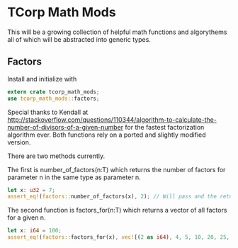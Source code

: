 # TCorp Math Mods

This will be a growing collection of helpful math functions and algorythems all of which will be abstracted into generic types.

## Factors

Install and initialize with

```rust
extern crate tcorp_math_mods;
use tcorp_math_mods::factors;
```

Special thanks to Kendall at http://stackoverflow.com/questions/110344/algorithm-to-calculate-the-number-of-divisors-of-a-given-number for the fastest factorization algorithm ever. Both functions rely on a ported and slightly modified version.

There are two methods currently.

The first is number_of_factors<T>(n:T) which returns the number of factors for parameter n in the same type as parameter n.

```rust
let x: u32 = 7;
assert_eq!(factors::number_of_factors(x), 2); // Will pass and the return type will be u32
```

The second function is factors_for<T>(n:T) which returns a vector<T> of all factors for a given n.

```rust
let x: i64 = 100;
assert_eq!(factors::factors_for(x), vec![(2 as i64), 4, 5, 10, 20, 25, 50]); // Will pass and the return type will be Vec<i64>
```
